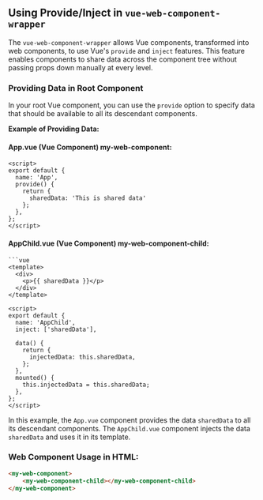 ## Using Provide/Inject in `vue-web-component-wrapper`

The `vue-web-component-wrapper` allows Vue components, transformed into web components, to use Vue's `provide` and `inject` features. This feature enables components to share data across the component tree without passing props down manually at every level.

### Providing Data in Root Component

In your root Vue component, you can use the `provide` option to specify data that should be available to all its descendant components.

**Example of Providing Data:**

#### App.vue (Vue Component) my-web-component:
```vue
<script>
export default {
  name: 'App',
  provide() {
    return {
      sharedData: 'This is shared data'
    };
  },
};
</script>
```


#### AppChild.vue (Vue Component) my-web-component-child:
```vue
```vue
<template>
  <div>
    <p>{{ sharedData }}</p>
  </div>
</template>

<script>
export default {
  name: 'AppChild',
  inject: ['sharedData'],

  data() {
    return {
      injectedData: this.sharedData,
    };
  },
  mounted() {
    this.injectedData = this.sharedData;
  },
};
</script>
```

In this example, the `App.vue` component provides the data `sharedData` to all its descendant components. The `AppChild.vue` component injects the data `sharedData` and uses it in its template.

### Web Component Usage in HTML:

```html
<my-web-component>
    <my-web-component-child></my-web-component-child>
</my-web-component>
```